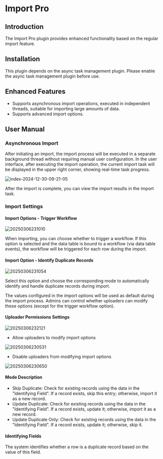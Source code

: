 # Import Pro

<PluginInfo commercial="true" name="action-import-pro"></PluginInfo>

## Introduction

The Import Pro plugin provides enhanced functionality based on the regular import feature.

## Installation

This plugin depends on the async task management plugin. Please enable the async task management plugin before use.

## Enhanced Features

- Supports asynchronous import operations, executed in independent threads, suitable for importing large amounts of data.
- Supports advanced import options.

## User Manual

### Asynchronous Import

After initiating an import, the import process will be executed in a separate background thread without requiring manual user configuration. In the user interface, after executing the import operation, the current import task will be displayed in the upper right corner, showing real-time task progress.

![index-2024-12-30-09-21-05](https://static-docs.nocobase.com/index-2024-12-30-09-21-05.png)

After the import is complete, you can view the import results in the import task.

### Import Settings

#### Import Options - Trigger Workflow

![20250306231010](https://static-docs.nocobase.com/20250306231010.png)

When importing, you can choose whether to trigger a workflow. If this option is selected and the data table is bound to a workflow (via data table events), the workflow will be triggered for each row during the import.

#### Import Option - Identify Duplicate Records

![20250306231054](https://static-docs.nocobase.com/20250306231054.png)

Select this option and choose the corresponding mode to automatically identify and handle duplicate records during import.

The values configured in the import options will be used as default during the import process. Admins can control whether uploaders can modify these options (except for the trigger workflow option).

#### Uploader Permissions Settings

![20250306232121](https://static-docs.nocobase.com/20250306232121.png)

- Allow uploaders to modify import options

![20250306230531](https://static-docs.nocobase.com/20250306230531.png)

- Disable uploaders from modifying import options

![20250306230650](https://static-docs.nocobase.com/20250306230650.png)

#### Mode Description

- Skip Duplicate: Check for existing records using the data in the "Identifying Field". If a record exists, skip this entry; otherwise, import it as a new record.
- Update Duplicate: Check for existing records using the data in the "Identifying Field". If a record exists, update it; otherwise, import it as a new record.
- Update Duplicate Only: Check for existing records using the data in the "Identifying Field". If a record exists, update it; otherwise, skip it.

#### Identifying Fields

The system identifies whether a row is a duplicate record based on the value of this field.
